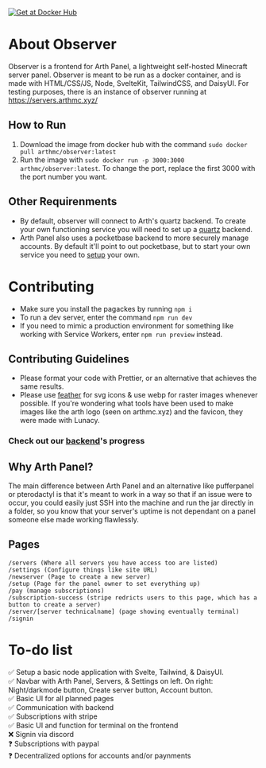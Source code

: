 [![Get at Docker Hub](https://img.shields.io/badge/Docker-2CA5E0?style=for-the-badge&logo=docker&logoColor=white)](https://hub.docker.com/r/arthmc/observer)

# About Observer

Observer is a frontend for Arth Panel, a lightweight self-hosted Minecraft server panel. Observer is meant to be run as a docker container, and is made with HTML/CSS/JS, Node, SvelteKit, TailwindCSS, and DaisyUI. For testing purposes, there is an instance of observer running at https://servers.arthmc.xyz/

## How to Run

1. Download the image from docker hub with the command `sudo docker pull arthmc/observer:latest`
2. Run the image with `sudo docker run -p 3000:3000 arthmc/observer:latest`. To change the port, replace the first 3000 with the port number you want.

## Other Requirenments

- By default, observer will connect to Arth's quartz backend. To create your own functioning service you will need to set up a [quartz](https://github.com/arthmc/quartz) backend.
- Arth Panel also uses a pocketbase backend to more securely manage accounts. By default it'll point to out pocketbase, but to start your own service you need to [setup](https://github.com/pocketbase/pocketbase) your own.

# Contributing

- Make sure you install the pagackes by running `npm i`
- To run a dev server, enter the command `npm run dev`
- If you need to mimic a production environment for something like working with Service Workers, enter `npm run preview` instead.

## Contributing Guidelines

- Please format your code with Prettier, or an alternative that achieves the same results.
- Please use [feather](https://feathericons.com) for svg icons & use webp for raster images whenever possible. If you're wondering what tools have been used to make images like the arth logo (seen on arthmc.xyz) and the favicon, they were made with Lunacy.

### Check out our [backend](https://github.com/arthmc/quartz)'s progress

## Why Arth Panel?

The main difference between Arth Panel and an alternative like pufferpanel or pterodactyl is that it's meant to work in a way so that if an issue were to occur, you could easily just SSH into the machine and run the jar directly in a folder, so you know that your server's uptime is not dependant on a panel someone else made working flawlessly.

## Pages

```
/servers (Where all servers you have access too are listed)
/settings (Configure things like site URL)
/newserver (Page to create a new server)
/setup (Page for the panel owner to set everything up)
/pay (manage subscriptions)
/subscription-success (stripe redricts users to this page, which has a button to create a server)
/server/[server technicalname] (page showing eventually terminal)
/signin
```

# To-do list

✅ Setup a basic node application with Svelte, Tailwind, & DaisyUI.  
✅ Navbar with Arth Panel, Servers, & Settings on left. On right: Night/darkmode button, Create server button, Account button.  
✅ Basic UI for all planned pages  
✅ Communication with backend  
✅ Subscriptions with stripe  
✅ Basic UI and function for terminal on the frontend  
❌ Signin via discord  
❓ Subscriptions with paypal  
❓ Decentralized options for accounts and/or paynments
